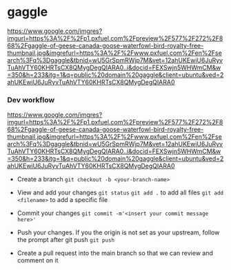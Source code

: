 # gaggle

https://www.google.com/imgres?imgurl=https%3A%2F%2Fp1.pxfuel.com%2Fpreview%2F577%2F272%2F868%2Fgaggle-of-geese-canada-goose-waterfowl-bird-royalty-free-thumbnail.jpg&imgrefurl=https%3A%2F%2Fwww.pxfuel.com%2Fen%2Fsearch%3Fq%3Dgaggle&tbnid=wU5GrSpmRWjp7M&vet=12ahUKEwiU6JuRyvTuAhVTY60KHRTsCX8QMygDegQIARA0..i&docid=FEXSwjn5WHWmCM&w=350&h=233&itg=1&q=public%20domain%20gaggle&client=ubuntu&ved=2ahUKEwiU6JuRyvTuAhVTY60KHRTsCX8QMygDegQIARA0

### Dev workflow

https://www.google.com/imgres?imgurl=https%3A%2F%2Fp1.pxfuel.com%2Fpreview%2F577%2F272%2F868%2Fgaggle-of-geese-canada-goose-waterfowl-bird-royalty-free-thumbnail.jpg&imgrefurl=https%3A%2F%2Fwww.pxfuel.com%2Fen%2Fsearch%3Fq%3Dgaggle&tbnid=wU5GrSpmRWjp7M&vet=12ahUKEwiU6JuRyvTuAhVTY60KHRTsCX8QMygDegQIARA0..i&docid=FEXSwjn5WHWmCM&w=350&h=233&itg=1&q=public%20domain%20gaggle&client=ubuntu&ved=2ahUKEwiU6JuRyvTuAhVTY60KHRTsCX8QMygDegQIARA0
- Create a branch
`git checkout -b <your-branch-name>`

- View and add your changes
`git status`
`git add .` to add all files
`git add <filename>` to add a specific file

- Commit your changes
`git commit -m'<insert your commit message here>'`

- Push your changes. If you the origin is not set as your upstream, follow the prompt after git push
`git push`

- Create a pull request into the main branch so that we can review and comment on it


